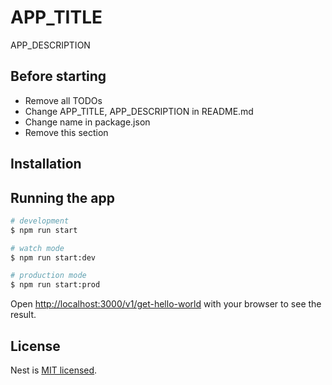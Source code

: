 # APP_TITLE

APP_DESCRIPTION

## Before starting
- Remove all TODOs
- Change APP_TITLE, APP_DESCRIPTION in README.md
- Change name in package.json
- Remove this section

## Installation

## Running the app

```bash
# development
$ npm run start

# watch mode
$ npm run start:dev

# production mode
$ npm run start:prod
```

Open [http://localhost:3000/v1/get-hello-world](http://x:3000/v1/get-hello-world) with your browser to see the result.

## License

Nest is [MIT licensed](LICENSE).
